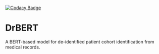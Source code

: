 [![Codacy Badge](https://api.codacy.com/project/badge/Grade/786b7822138a462c9e34f3cddcc89be6)](https://www.codacy.com?utm_source=github.com&amp;utm_medium=referral&amp;utm_content=JohnGiorgi/deidentified-cohort-identification-neuroips-workshop&amp;utm_campaign=Badge_Grade)

# DrBERT

A BERT-based model for de-identified patient cohort identification from medical records.
